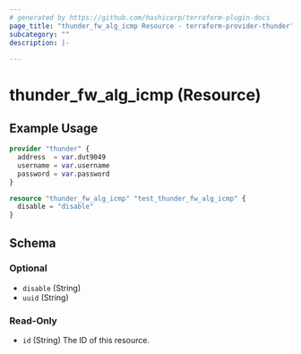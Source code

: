 ```yaml
---
# generated by https://github.com/hashicorp/terraform-plugin-docs
page_title: "thunder_fw_alg_icmp Resource - terraform-provider-thunder"
subcategory: ""
description: |-
  
---
```


# thunder_fw_alg_icmp (Resource)



## Example Usage

```terraform
provider "thunder" {
  address  = var.dut9049
  username = var.username
  password = var.password
}

resource "thunder_fw_alg_icmp" "test_thunder_fw_alg_icmp" {
  disable = "disable"
}
```

<!-- schema generated by tfplugindocs -->
## Schema

### Optional

- `disable` (String)
- `uuid` (String)

### Read-Only

- `id` (String) The ID of this resource.


